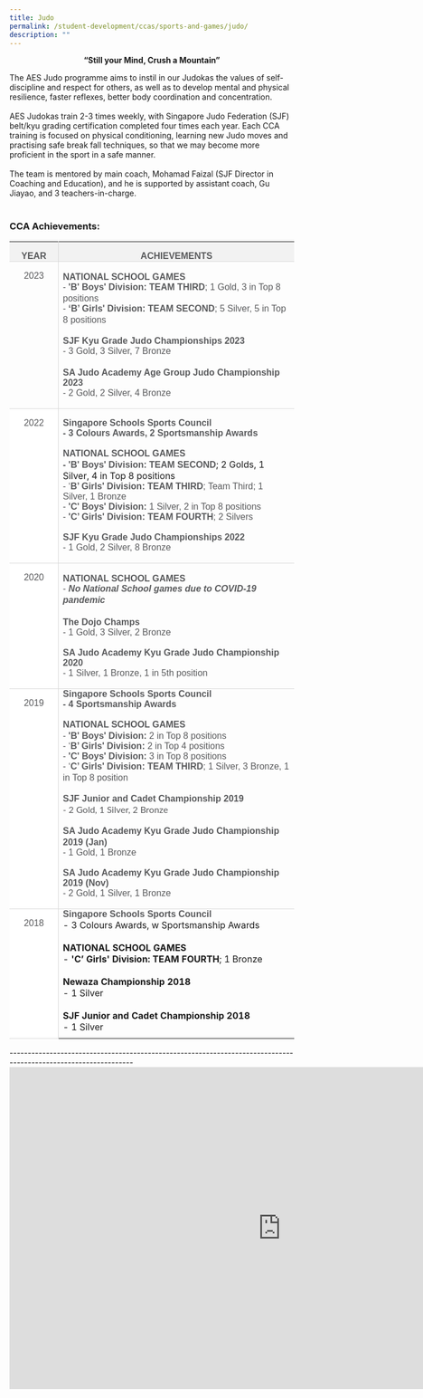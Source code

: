 ```yaml
---
title: Judo
permalink: /student-development/ccas/sports-and-games/judo/
description: ""
---
```

<p style="text-align:center;"><strong>“Still your Mind, Crush a Mountain”</strong></p>

The AES Judo programme aims to instil in our Judokas the values of self-discipline and respect for others, as well as to develop mental and physical resilience, faster reflexes, better body coordination and concentration.&nbsp;<br><br>
AES Judokas train 2-3 times weekly, with Singapore Judo Federation (SJF) belt/kyu grading certification completed four times each year. Each CCA training is focused on physical conditioning, learning new Judo moves and practising safe break fall techniques, so that we may become more proficient in the sport in a safe manner.&nbsp;<br><br>
The team is mentored by main coach, Mohamad Faizal (SJF Director in Coaching and Education), and he is supported by assistant coach, Gu Jiayao, and 3 teachers-in-charge.
<br><br>
### CCA Achievements:
<table class="MsoTable15Grid3Accent3" border="0" cellspacing="0" cellpadding="0" style="border-collapse:collapse;border:none;mso-yfti-tbllook:1184;mso-padding-alt:
 0cm 5.4pt 0cm 5.4pt;mso-border-insideh:none;mso-border-insidev:none"><tbody><tr style="mso-yfti-irow:-1;mso-yfti-firstrow:yes;mso-yfti-lastfirstrow:yes;
  height:21.3pt"><td width="84" style="width:70.65pt;border-top:none;border-left:none;
  border-bottom:solid #D9D9D9 1.0pt;mso-border-bottom-themecolor:background1;
  mso-border-bottom-themeshade:217;border-right:solid #D9D9D9 1.0pt;mso-border-right-themecolor:
  background1;mso-border-right-themeshade:217;mso-border-bottom-alt:solid #D9D9D9 .5pt;
  mso-border-bottom-themecolor:background1;mso-border-bottom-themeshade:217;
  mso-border-right-alt:solid #D9D9D9 .5pt;mso-border-right-themecolor:background1;
  mso-border-right-themeshade:217;background:#F2F2F2;mso-background-themecolor:
  background1;mso-background-themeshade:242;padding:0cm 5.4pt 0cm 5.4pt;
  height:21.3pt"><p class="MsoNormal" align="center" style="margin-bottom:0cm;margin-bottom:.0001pt;
  text-align:center;line-height:normal;mso-yfti-cnfc:517"><b><span style="font-size:12.0pt;font-family:&quot;Arial&quot;,sans-serif;color:#58595B">YEAR</span></b></p></td><td width="483" style="width:468.0pt;border:none;border-bottom:solid #D9D9D9 1.0pt;
  mso-border-bottom-themecolor:background1;mso-border-bottom-themeshade:217;
  mso-border-left-alt:solid #D9D9D9 .5pt;mso-border-left-themecolor:background1;
  mso-border-left-themeshade:217;mso-border-left-alt:solid #D9D9D9 .5pt;
  mso-border-left-themecolor:background1;mso-border-left-themeshade:217;
  mso-border-bottom-alt:solid #D9D9D9 .5pt;mso-border-bottom-themecolor:background1;
  mso-border-bottom-themeshade:217;background:#F2F2F2;mso-background-themecolor:
  background1;mso-background-themeshade:242;padding:0cm 5.4pt 0cm 5.4pt;
  height:21.3pt"><p class="MsoNormal" align="center" style="margin-bottom:0cm;margin-bottom:.0001pt;
  text-align:center;line-height:normal;mso-yfti-cnfc:1"><b><span style="font-size:12.0pt;font-family:&quot;Arial&quot;,sans-serif;color:#58595B">ACHIEVEMENTS</span></b></p></td></tr><tr style="mso-yfti-irow:0"><td width="84" valign="top" style="width:70.65pt;border-top:none;border-left:
  none;border-bottom:solid #D9D9D9 1.0pt;mso-border-bottom-themecolor:background1;
  mso-border-bottom-themeshade:217;border-right:solid #D9D9D9 1.0pt;mso-border-right-themecolor:
  background1;mso-border-right-themeshade:217;mso-border-top-alt:solid #D9D9D9 .5pt;
  mso-border-top-themecolor:background1;mso-border-top-themeshade:217;
  mso-border-top-alt:solid #D9D9D9 .5pt;mso-border-top-themecolor:background1;
  mso-border-top-themeshade:217;mso-border-bottom-alt:solid #D9D9D9 .5pt;
  mso-border-bottom-themecolor:background1;mso-border-bottom-themeshade:217;
  mso-border-right-alt:solid #D9D9D9 .5pt;mso-border-right-themecolor:background1;
  mso-border-right-themeshade:217;padding:0cm 5.4pt 0cm 5.4pt"><p class="MsoNormal" align="center" style="margin-bottom:0cm;margin-bottom:.0001pt;
  text-align:center;line-height:normal;mso-yfti-cnfc:68"><span style="font-size:12.0pt;font-family:&quot;Arial&quot;,sans-serif;color:#58595B">2023</span></p></td><td width="483" valign="top" style="width:468.0pt;border:none;border-bottom:solid #D9D9D9 1.0pt;
  mso-border-bottom-themecolor:background1;mso-border-bottom-themeshade:217;
  mso-border-top-alt:solid #D9D9D9 .5pt;mso-border-top-themecolor:background1;
  mso-border-top-themeshade:217;mso-border-left-alt:solid #D9D9D9 .5pt;
  mso-border-left-themecolor:background1;mso-border-left-themeshade:217;
  mso-border-top-alt:solid #D9D9D9 .5pt;mso-border-top-themecolor:background1;
  mso-border-top-themeshade:217;mso-border-left-alt:solid #D9D9D9 .5pt;
  mso-border-left-themecolor:background1;mso-border-left-themeshade:217;
  mso-border-bottom-alt:solid #D9D9D9 .5pt;mso-border-bottom-themecolor:background1;
  mso-border-bottom-themeshade:217;padding:0cm 5.4pt 0cm 5.4pt"><p class="MsoNormal" style="margin-bottom:0cm;margin-bottom:.0001pt;line-height:
  normal;mso-yfti-cnfc:64"><b><span style="font-size:12.0pt;font-family:&quot;Arial&quot;,sans-serif;
  color:#58595B">NATIONAL SCHOOL GAMES</span></b><span style="font-size:12.0pt;
  font-family:&quot;Lato&quot;,serif;mso-bidi-font-family:Arial;color:#58595B"><br></span><span style="font-size:12.0pt;font-family:&quot;Arial&quot;,sans-serif;
  color:#58595B">- <b>'B' Boys' Division:</b> <b>TEAM THIRD</b>; 1 Gold, 3 in Top 8 positions</span><span style="font-size:12.0pt;font-family:&quot;Lato&quot;,serif;
  mso-bidi-font-family:Arial;color:#58595B"><br></span><span style="font-size:12.0pt;font-family:&quot;Arial&quot;,sans-serif;
  color:#58595B">- <b>‘B’ Girls' Division: TEAM SECOND</b>; 5 Silver, 5 in Top 8 positions</span><span style="font-size:12.0pt;font-family:&quot;Lato&quot;,serif;
  mso-bidi-font-family:Arial;color:#58595B"><br><br></span><b><span style="font-size:12.0pt;font-family:&quot;Arial&quot;,sans-serif;
  color:#58595B">SJF Kyu Grade Judo Championships 2023</span></b><br><span style="font-size:12.0pt;font-family:&quot;Arial&quot;,sans-serif;
  color:#58595B">- 3 Gold, 3 Silver, 7 Bronze</span>
	<br><br>
	<b><span style="font-size:12.0pt;font-family:&quot;Arial&quot;,sans-serif;
  color:#58595B">SA Judo Academy Age Group Judo Championship 2023</span></b><br><span style="font-size:12.0pt;font-family:&quot;Arial&quot;,sans-serif;
  color:#58595B">- 2 Gold, 2 Silver, 4 Bronze<br><br></span>
	</p></td></tr><tr style="mso-yfti-irow:1"><td width="84" valign="top" style="width:70.65pt;border-top:none;border-left:
  none;border-bottom:solid #D9D9D9 1.0pt;mso-border-bottom-themecolor:background1;
  mso-border-bottom-themeshade:217;border-right:solid #D9D9D9 1.0pt;mso-border-right-themecolor:
  background1;mso-border-right-themeshade:217;mso-border-top-alt:solid #D9D9D9 .5pt;
  mso-border-top-themecolor:background1;mso-border-top-themeshade:217;
  mso-border-top-alt:solid #D9D9D9 .5pt;mso-border-top-themecolor:background1;
  mso-border-top-themeshade:217;mso-border-bottom-alt:solid #D9D9D9 .5pt;
  mso-border-bottom-themecolor:background1;mso-border-bottom-themeshade:217;
  mso-border-right-alt:solid #D9D9D9 .5pt;mso-border-right-themecolor:background1;
  mso-border-right-themeshade:217;background:white;mso-background-themecolor:
  background1;padding:0cm 5.4pt 0cm 5.4pt">
		<p class="MsoNormal" align="center" style="margin-bottom:0cm;margin-bottom:.0001pt;
  text-align:center;line-height:normal;mso-yfti-cnfc:4"><span style="font-size:
  12.0pt;font-family:&quot;Arial&quot;,sans-serif;color:#58595B">2022</span></p></td><td width="483" valign="top" style="width:468.0pt;border:none;border-bottom:solid #D9D9D9 1.0pt;
  mso-border-bottom-themecolor:background1;mso-border-bottom-themeshade:217;
  mso-border-top-alt:solid #D9D9D9 .5pt;mso-border-top-themecolor:background1;
  mso-border-top-themeshade:217;mso-border-left-alt:solid #D9D9D9 .5pt;
  mso-border-left-themecolor:background1;mso-border-left-themeshade:217;
  mso-border-top-alt:solid #D9D9D9 .5pt;mso-border-top-themecolor:background1;
  mso-border-top-themeshade:217;mso-border-left-alt:solid #D9D9D9 .5pt;
  mso-border-left-themecolor:background1;mso-border-left-themeshade:217;
  mso-border-bottom-alt:solid #D9D9D9 .5pt;mso-border-bottom-themecolor:background1;
  mso-border-bottom-themeshade:217;padding:0cm 5.4pt 0cm 5.4pt"><p class="MsoNormal" style="margin-bottom:0cm;margin-bottom:.0001pt;line-height:
  normal"><b><span style="font-size:12.0pt;font-family:&quot;Arial&quot;,sans-serif;
  color:#58595B">Singapore Schools Sports Council<br>- 3 Colours Awards, 2 Sportsmanship Awards<br><br>NATIONAL SCHOOL GAMES<br>- 'B' Boys' Division: TEAM SECOND</span></b>; 2 Golds, 1 Silver, 4 in Top 8 positions<span style="font-size:12.0pt;font-family:&quot;Lato&quot;,serif;
  mso-bidi-font-family:Arial;color:#58595B"><br></span><span style="font-size:12.0pt;font-family:&quot;Arial&quot;,sans-serif;
  color:#58595B">- ‘<b>B’ Girls' Division: TEAM THIRD</b>; Team Third; 1 Silver, 1 Bronze<br>- <b>'C' Boys' Division:</b> 1 Silver, 2 in Top 8 positions<br>- <b>'C’ Girls' Division: TEAM FOURTH</b>; 2 Silvers
		<br><br>
		<b>SJF Kyu Grade Judo Championships 2022</b><br>
		- 1 Gold, 2 Silver, 8 Bronze<br><br></span></p></td></tr>
	<tr style="mso-yfti-irow:2"><td width="84" valign="top" style="width:70.65pt;border-top:none;border-left:
  none;border-bottom:solid #D9D9D9 1.0pt;mso-border-bottom-themecolor:background1;
  mso-border-bottom-themeshade:217;border-right:solid #D9D9D9 1.0pt;mso-border-right-themecolor:
  background1;mso-border-right-themeshade:217;mso-border-top-alt:solid #D9D9D9 .5pt;
  mso-border-top-themecolor:background1;mso-border-top-themeshade:217;
  mso-border-top-alt:solid #D9D9D9 .5pt;mso-border-top-themecolor:background1;
  mso-border-top-themeshade:217;mso-border-bottom-alt:solid #D9D9D9 .5pt;
  mso-border-bottom-themecolor:background1;mso-border-bottom-themeshade:217;
  mso-border-right-alt:solid #D9D9D9 .5pt;mso-border-right-themecolor:background1;
  mso-border-right-themeshade:217;background:white;mso-background-themecolor:
  background1;padding:0cm 5.4pt 0cm 5.4pt"><p class="MsoNormal" align="center" style="margin-bottom:0cm;margin-bottom:.0001pt;
  text-align:center;line-height:normal;mso-yfti-cnfc:68"><span style="font-size:12.0pt;font-family:&quot;Arial&quot;,sans-serif;color:#58595B">2020</span></p></td><td width="483" valign="top" style="width:468.0pt;border:none;border-bottom:solid #D9D9D9 1.0pt;
  mso-border-bottom-themecolor:background1;mso-border-bottom-themeshade:217;
  mso-border-top-alt:solid #D9D9D9 .5pt;mso-border-top-themecolor:background1;
  mso-border-top-themeshade:217;mso-border-left-alt:solid #D9D9D9 .5pt;
  mso-border-left-themecolor:background1;mso-border-left-themeshade:217;
  mso-border-top-alt:solid #D9D9D9 .5pt;mso-border-top-themecolor:background1;
  mso-border-top-themeshade:217;mso-border-left-alt:solid #D9D9D9 .5pt;
  mso-border-left-themecolor:background1;mso-border-left-themeshade:217;
  mso-border-bottom-alt:solid #D9D9D9 .5pt;mso-border-bottom-themecolor:background1;
  mso-border-bottom-themeshade:217;padding:0cm 5.4pt 0cm 5.4pt"><p class="MsoNormal" style="margin-bottom:0cm;margin-bottom:.0001pt;line-height:
  normal;mso-yfti-cnfc:64"><b><span style="font-size:12.0pt;font-family:&quot;Arial&quot;,sans-serif;
  color:#58595B">NATIONAL SCHOOL GAMES</span></b><span style="font-size:12.0pt;
  font-family:&quot;Lato&quot;,serif;mso-bidi-font-family:Arial;color:#58595B"><br></span><span style="font-size:12.0pt;font-family:&quot;Arial&quot;,sans-serif;
  color:#58595B">- <b><i>No National School games due to COVID-19 pandemic</i></b></span><span style="font-size:12.0pt;font-family:&quot;Lato&quot;,serif;mso-bidi-font-family:Arial;
  color:#58595B"><br><br></span><b><span style="font-size:12.0pt;font-family:&quot;Arial&quot;,sans-serif;
  color:#58595B">The Dojo Champs</span></b><b><span style="font-size:12.0pt;
  font-family:&quot;Lato&quot;,serif;mso-bidi-font-family:Arial;color:#58595B"><br></span></b><span style="font-size:12.0pt;font-family:&quot;Arial&quot;,sans-serif;
  color:#58595B">- 1 Gold, 3 Silver, 2 Bronze<br><br>
		<b>SA Judo Academy Kyu Grade Judo Championship 2020</b><br>
		- 1 Silver, 1 Bronze, 1 in 5th position<br><br></span></p></td></tr>
	<tr style="mso-yfti-irow:3"><td width="84" valign="top" style="width:70.65pt;border-top:none;border-left:
  none;border-bottom:solid #D9D9D9 1.0pt;mso-border-bottom-themecolor:background1;
  mso-border-bottom-themeshade:217;border-right:solid #D9D9D9 1.0pt;mso-border-right-themecolor:
  background1;mso-border-right-themeshade:217;mso-border-top-alt:solid #D9D9D9 .5pt;
  mso-border-top-themecolor:background1;mso-border-top-themeshade:217;
  mso-border-top-alt:solid #D9D9D9 .5pt;mso-border-top-themecolor:background1;
  mso-border-top-themeshade:217;mso-border-bottom-alt:solid #D9D9D9 .5pt;
  mso-border-bottom-themecolor:background1;mso-border-bottom-themeshade:217;
  mso-border-right-alt:solid #D9D9D9 .5pt;mso-border-right-themecolor:background1;
  mso-border-right-themeshade:217;background:white;mso-background-themecolor:
  background1;padding:0cm 5.4pt 0cm 5.4pt"><p class="MsoNormal" align="center" style="margin-bottom:0cm;margin-bottom:.0001pt;
  text-align:center;line-height:normal;mso-yfti-cnfc:4"><span style="font-size:
  12.0pt;font-family:&quot;Arial&quot;,sans-serif;color:#58595B">2019</span></p></td><td width="483" valign="top" style="width:468.0pt;border:none;border-bottom:solid #D9D9D9 1.0pt;
  mso-border-bottom-themecolor:background1;mso-border-bottom-themeshade:217;
  mso-border-top-alt:solid #D9D9D9 .5pt;mso-border-top-themecolor:background1;
  mso-border-top-themeshade:217;mso-border-left-alt:solid #D9D9D9 .5pt;
  mso-border-left-themecolor:background1;mso-border-left-themeshade:217;
  mso-border-top-alt:solid #D9D9D9 .5pt;mso-border-top-themecolor:background1;
  mso-border-top-themeshade:217;mso-border-left-alt:solid #D9D9D9 .5pt;
  mso-border-left-themecolor:background1;mso-border-left-themeshade:217;
  mso-border-bottom-alt:solid #D9D9D9 .5pt;mso-border-bottom-themecolor:background1;
  mso-border-bottom-themeshade:217;padding:0cm 5.4pt 0cm 5.4pt"><p style="margin-top:0cm;margin-right:0cm;margin-bottom:8.0pt;margin-left:
  0cm;text-align:justify;text-justify:inter-ideograph"><b><span style="font-family:&quot;Arial&quot;,sans-serif;mso-fareast-font-family:DengXian;
  mso-fareast-theme-font:minor-fareast;color:#58595B">Singapore Schools Sports Council<br>- 4 Sportsmanship Awards
		<span style="font-size:12.0pt;font-family:&quot;Arial&quot;,sans-serif;
  color:#58595B">&nbsp;</span></span></b></p><p class="MsoNormal" style="margin-bottom:0cm;margin-bottom:.0001pt;line-height:
  normal"><b><span style="font-size:12.0pt;font-family:&quot;Arial&quot;,sans-serif;
  color:#58595B">NATIONAL SCHOOL GAMES</span></b><span style="font-size:12.0pt;
  font-family:&quot;Lato&quot;,serif;mso-bidi-font-family:Arial;color:#58595B"><br></span><span style="font-size:12.0pt;font-family:&quot;Arial&quot;,sans-serif;
  color:#58595B">- <b>'B' Boys' Division: </b>2 in Top 8 positions</span><span style="font-size:12.0pt;font-family:&quot;Lato&quot;,serif;mso-bidi-font-family:Arial;
  color:#58595B"><br></span><span style="font-size:12.0pt;font-family:&quot;Arial&quot;,sans-serif;
  color:#58595B">
		- ‘<b>B’ Girls' Division: </b>2 in Top 4 positions<br>- <b>'C' Boys' Division: </b>3 in Top 8 positions<br>
		- ‘<b>C’ Girls' Division: TEAM THIRD</b>; 1 Silver, 3 Bronze, 1 in Top 8 position</span><span style="font-size:12.0pt;font-family:&quot;Lato&quot;,serif;
  mso-bidi-font-family:Arial;color:#58595B"><br style="mso-special-character:
  line-break">
		<br><b><span style="font-size:12.0pt;font-family:&quot;Arial&quot;,sans-serif;
  color:#58595B">SJF Junior and Cadet Championship 2019</span></b>
		<br>- 2 Gold, 1 Silver, 2 Bronze</span>
		<br><br><b><span style="font-size:12.0pt;font-family:&quot;Arial&quot;,sans-serif;
  color:#58595B">SA Judo Academy Kyu Grade Judo Championship 2019 (Jan)</span></b><b><span style="font-size:12.0pt;font-family:&quot;Lato&quot;,serif;mso-bidi-font-family:Arial;
  color:#58595B"><br></span></b><span style="font-size:12.0pt;font-family:&quot;Arial&quot;,sans-serif;
  color:#58595B">- 1 Gold, 1 Bronze<br><br>
		<b>SA Judo Academy Kyu Grade Judo Championship 2019 (Nov)</b><br>- 2 Gold, 1 Silver, 1 Bronze<br><br></span></p></td></tr>
	<tr style="mso-yfti-irow:4;mso-yfti-lastrow:yes"><td width="84" valign="top" style="width:70.65pt;border-top:none;border-left:
  none;border-bottom:solid #D9D9D9 1.0pt;mso-border-bottom-themecolor:background1;
  mso-border-bottom-themeshade:217;border-right:solid #D9D9D9 1.0pt;mso-border-right-themecolor:
  background1;mso-border-right-themeshade:217;mso-border-top-alt:solid #D9D9D9 .5pt;
  mso-border-top-themecolor:background1;mso-border-top-themeshade:217;
  mso-border-top-alt:solid #D9D9D9 .5pt;mso-border-top-themecolor:background1;
  mso-border-top-themeshade:217;mso-border-bottom-alt:solid #D9D9D9 .5pt;
  mso-border-bottom-themecolor:background1;mso-border-bottom-themeshade:217;
  mso-border-right-alt:solid #D9D9D9 .5pt;mso-border-right-themecolor:background1;
  mso-border-right-themeshade:217;background:white;mso-background-themecolor:
  background1;padding:0cm 5.4pt 0cm 5.4pt"><p class="MsoNormal" align="center" style="margin-bottom:0cm;margin-bottom:.0001pt;
  text-align:center;line-height:normal;mso-yfti-cnfc:68"><span style="font-size:12.0pt;font-family:&quot;Arial&quot;,sans-serif;color:#58595B">2018</span></p></td><td width="483" valign="top" style="width:468.0pt;border:none;mso-border-top-alt:
  solid #D9D9D9 .5pt;mso-border-top-themecolor:background1;mso-border-top-themeshade:
  217;mso-border-left-alt:solid #D9D9D9 .5pt;mso-border-left-themecolor:background1;
  mso-border-left-themeshade:217;padding:0cm 5.4pt 0cm 5.4pt"><p style="margin-top:0cm;margin-right:0cm;margin-bottom:8.0pt;margin-left:
  0cm;text-align:justify;text-justify:inter-ideograph;mso-yfti-cnfc:64"><b><span style="font-family:&quot;Arial&quot;,sans-serif;mso-fareast-font-family:DengXian;
		mso-fareast-theme-font:minor-fareast;color:#58595B">Singapore Schools Sports Council</span></b><br>- 3 Colours Awards, w Sportsmanship Awards<br><br><b>NATIONAL SCHOOL GAMES</b><br>- <b>'C’ Girls' Division: TEAM FOURTH</b>; 1 Bronze<br><br>
		<b>Newaza Championship 2018</b><br>- 1 Silver<br><br>
		<b>SJF Junior and Cadet Championship 2018</b><br>
		- 1 Silver</p></td></tr></tbody></table>
----------------------------------------------------------------------------------------------------------------

<iframe src="https://docs.google.com/presentation/d/e/2PACX-1vT7uAbcwbwk2TzYZUVFYJ43Znznqf8n1NiR5bCBXFUBOp6oB2_2fJN4-IRq7esbCGzTFfJjnw92YbgO/embed?start=true&amp;loop=true&amp;delayms=10000" frameborder="0" width="960" height="569" allowfullscreen="true"></iframe>